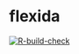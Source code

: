 # flexida

[![R-build-check](https://github.com/benbhansen-stats/flexida/actions/workflows/r.yml/badge.svg)](https://github.com/benbhansen-stats/flexida/actions/workflows/r.yml)
